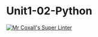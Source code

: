 # Unit1-02-Python
[![Mr Coxall's Super Linter](https://github.com/ICS3U-C-Programming-JosephW/Unit1-02-Python/workflows/Mr%20Coxall's%20Super%20Linter/badge.svg)](https://github.com/ICS3U-C-Programming-JosephW/Unit1-02-Python/actions/)
